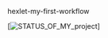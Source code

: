 hexlet-my-first-workflow

[![STATUS_OF_MY_project](https://github.com/Absaidov/hexlet-my-first-workflow/.github/workflows/hello-world.yml/badge.svg)]
